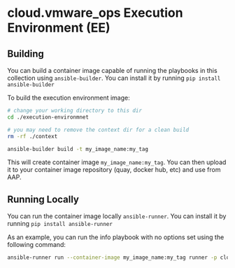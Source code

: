 # cloud.vmware_ops Execution Environment (EE)

## Building

You can build a container image capable of running the playbooks in this collection using `ansible-builder`.
You can install it by running `pip install ansible-builder`

To build the execution environment image:
```bash
# change your working directory to this dir
cd ./execution-environmnet

# you may need to remove the context dir for a clean build
rm -rf ./context

ansible-builder build -t my_image_name:my_tag
```

This will create container image `my_image_name:my_tag`.
You can then upload it to your container image repository (quay, docker hub, etc) and use from AAP.


## Running Locally

You can run the container image locally `ansible-runner`.
You can install it by running `pip install ansible-runner`

As an example, you can run the info playbook with no options set using the following command:
```bash
ansible-runner run --container-image my_image_name:my_tag runner -p cloud.vmware_ops.info /tmp
```
